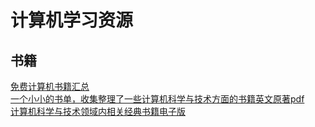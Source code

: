# 计算机学习资源


## 书籍
[免费计算机书籍汇总](https://github.com/lTbgykio/Books-Free-Books)<br>
[一个小小的书单，收集整理了一些计算机科学与技术方面的书籍英文原著pdf](https://github.com/waynelee-lwc/english-orignal-booklist)<br>
[计算机科学与技术领域内相关经典书籍电子版](https://github.com/scottfan72/Classic_Books)
